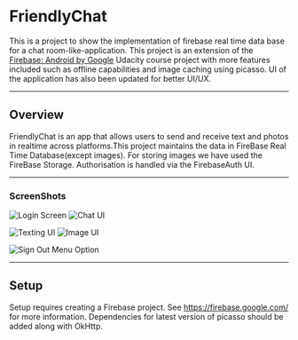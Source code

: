 # FriendlyChat

This is a project to show the implementation of firebase real time data base for a chat room-like-application. 
This project is an extension of the [Firebase: Android by Google](https://www.udacity.com/course/firebase-in-a-weekend-by-google-android--ud0352) Udacity course project with more features included such as offline capabilities and image caching using picasso.
UI of the application has also been updated for better UI/UX.

---

## Overview

FriendlyChat is an app that allows users to send and receive text and photos in realtime across platforms.This project maintains the data in FireBase Real Time Database(except images). For storing images we have used the FireBase Storage. Authorisation is handled via the FirebaseAuth UI.

---

### ScreenShots   
![Login Screen](https://imgur.com/gallery/zK1hE26) ![Chat UI](https://imgur.com/gallery/213qpNz) 

![Texting UI](https://imgur.com/gallery/le9ZTc5) ![Image UI](https://imgur.com/gallery/0dtJ6en)

![Sign Out Menu Option](https://imgur.com/gallery/Si956ir)

---
## Setup

Setup requires creating a Firebase project. See https://firebase.google.com/ for more information.
Dependencies for latest version of picasso should be added along with OkHttp.

